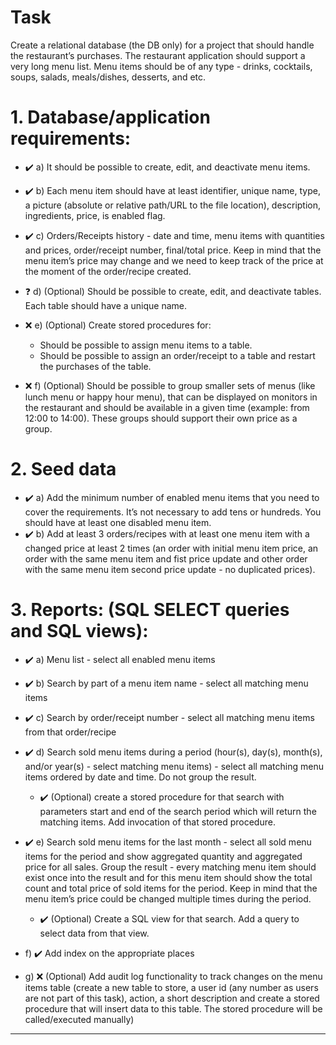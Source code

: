 # Task
 Create a relational database (the DB only) for a project that should handle the restaurant’s purchases. The restaurant application should support a very long menu list. Menu items should be of any type - drinks, cocktails, soups, salads, meals/dishes, desserts, and etc.
 
# 1.  Database/application requirements:

- :heavy_check_mark: a) It should be possible to create, edit, and deactivate menu items.
 
- :heavy_check_mark: b) Each menu item should have at least identifier, unique name, type, a picture (absolute or relative path/URL to the file location), description, ingredients, price, is enabled flag. 
- :heavy_check_mark: c) Orders/Receipts history - date and time, menu items with quantities and prices, order/receipt number, final/total price. Keep in mind that the menu item’s price may change and we need to keep track of the price at the moment of the order/recipe created.
- :question: d) (Optional) Should be possible to create, edit, and deactivate tables. Each table should have a unique name.
- :x: e) (Optional) Create stored procedures for:
    - Should be possible to assign menu items to a table. 
    - Should be possible to assign an order/receipt to a table and restart the purchases of the table.
 - :x: f) (Optional) Should be possible to group smaller sets of menus (like lunch menu or happy hour menu), that can be displayed on monitors in the restaurant and should be available in a given time (example: from 12:00 to 14:00). These groups should support their own price as a group.


# 2. Seed data
- :heavy_check_mark: a) Add the minimum number of enabled menu items that you need to cover the requirements. It’s not necessary to add tens or hundreds. You should have at least one disabled menu item.
- :heavy_check_mark: b) Add at least 3 orders/recipes with at least one menu item with a changed price at least 2 times (an order with initial menu item price, an order with the same menu item and fist price update and other order with the same menu item second price update - no duplicated prices).

# 3. Reports: (SQL SELECT queries and SQL views):
- :heavy_check_mark: a) Menu list - select all enabled menu items
 
- :heavy_check_mark: b) Search by part of a menu item name - select all matching menu items
 
- :heavy_check_mark: c) Search by order/receipt number - select all matching menu items from that order/recipe

- :heavy_check_mark: d) Search sold menu items during a period (hour(s), day(s), month(s), and/or year(s) - select matching menu items) - select all matching menu items ordered by date and time. Do not group the result.
    - :heavy_check_mark: (Optional) create a stored procedure for that search with parameters start and end of the search period which will return the matching items. Add invocation of that stored procedure.

- :heavy_check_mark: e) Search sold menu items for the last month - select all sold menu items for the period and show aggregated quantity and aggregated price for all sales. Group the result - every matching menu item should exist once into the result and for this menu item should show the total count and total price of sold items for the period. Keep in mind that the menu item’s price could be changed multiple times during the period.
  - :heavy_check_mark: (Optional) Create a SQL view for that search. Add a query to select data from that view.
- f) :heavy_check_mark: Add index on the appropriate places
- g) :x: (Optional) Add audit log functionality to track changes on the menu items table (create a new table to store, a user id (any number as users are not part of this task), action, a short description and create a stored procedure that will insert data to this table. The stored procedure will be called/executed manually)

---